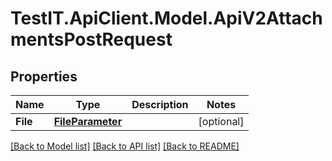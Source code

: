 # TestIT.ApiClient.Model.ApiV2AttachmentsPostRequest

## Properties

Name | Type | Description | Notes
------------ | ------------- | ------------- | -------------
**File** | [**FileParameter**](FileParameter.md) |  | [optional] 

[[Back to Model list]](../README.md#documentation-for-models) [[Back to API list]](../README.md#documentation-for-api-endpoints) [[Back to README]](../README.md)

